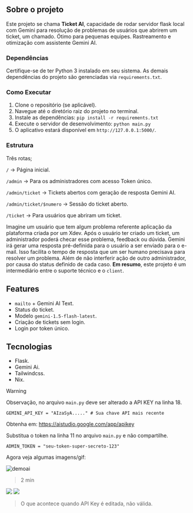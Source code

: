 ## Sobre o projeto

Este projeto se chama **Ticket AI**, capacidade de rodar servidor flask local com Gemini para resolução de problemas de usuários que abrirem um ticket, um chamado. Ótimo para pequenas equipes. Rastreamento e otimização com assistente Gemini AI.

### Dependências

Certifique-se de ter Python 3 instalado em seu sistema. As demais dependências do projeto são gerenciadas via `requirements.txt`.

### Como Executar

1. Clone o repositório (se aplicável).
2. Navegue até o diretório raiz do projeto no terminal.
3. Instale as dependências: `pip install -r requirements.txt`
4. Execute o servidor de desenvolvimento: `python main.py`
5. O aplicativo estará disponível em `http://127.0.0.1:5000/`.

###  Estrutura

Três rotas;

`/` -> Página inicial.

`/admin` -> Para os administradores com acesso Token único.

`/admin/ticket` -> Tickets abertos com geração de resposta Gemini AI.

`/admin/ticket/$numero` -> Sessão do ticket aberto.

`/ticket` -> Para usuários que abriram um ticket.

Imagine um usuário que tem algum problema referente aplicação da plataforma criada por um Xdev. Após o usuário ter criado um ticket, um administrador poderá checar esse problema, feedback ou dúvida. Gemini irá gerar uma resposta pré-definida para o usuário a ser enviado para o e-mail. 
Isso facilita o tempo de resposta que um ser humano precisava para resolver um problema. Além de não interferir ação de outro administrador, por causa do status definido de cada caso.
**Em resumo**, este projeto é um intermediário entre o suporte técnico e o `client`.

## Features

* `mailto` + Gemini AI Text.
* Status do ticket.
* Modelo `gemini-1.5-flash-latest`.
* Criação de tickets sem login.
* Login por token único.

## Tecnologias

* Flask.
* Gemini Ai.
* Tailwindcss.
* Nix.

> [!warning]
> Observação, no arquivo `main.py` deve ser alterado a API KEY na linha 18.
> 
> `GEMINI_API_KEY = "AIzaSyA....." # Sua chave API mais recente`
> 
> Obtenha em: https://aistudio.google.com/app/apikey
> 
> Substitua o token na linha 11 no arquivo `main.py` e não compartilhe.
> 
> `ADMIN_TOKEN = "seu-token-super-secreto-123"`

Agora veja algumas imagens/gif:

![demoai](https://github.com/user-attachments/assets/8afe3db3-c979-4921-8199-6480f68cce02)
> 2 min


![](https://i.imgur.com/aK3AZua.jpeg)
![](https://i.imgur.com/VIOSD9S.jpeg)
> O que acontece quando API Key é editada, não válida.
